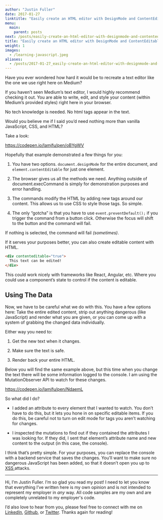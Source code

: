 ```yaml
---
author: "Justin Fuller"
date: 2017-01-27
linktitle: "Easily create an HTML editor with DesignMode and ContentEditable"
menu:
  main:
    parent: posts
next: /posts/easily-create-an-html-editor-with-designmode-and-contenteditable
title: "Easily create an HTML editor with DesignMode and ContentEditable"
weight: 1
images:
  - /learning-javascript.jpeg
aliases:
  - /posts/2017-01-27_easily-create-an-html-editor-with-designmode-and-contenteditable
---
```


Have you ever wondered how hard it would be to recreate a text editor like the one we use right here on Medium?

<!--more-->

If you haven’t seen Medium’s text editor, I would highly recommend checking it out. You are able to write, edit, and style your content (within Medium’s provided styles) right here in your browser.

No tech knowledge is needed. No html tags appear in the text.

Would you believe me if I said you’d need nothing more than vanilla JavaScript, CSS, and HTML?

Take a look:

https://codepen.io/Iamjfu/pen/oBYgWV

Hopefully that example demonstrated a few things for you:

1. You have two options. `document.designMode` for the entire document, and `element.contentEditable` for just one element.

1. The browser gives us all the methods we need. Anything outside of document.execCommand is simply for demonstration purposes and error handling.

1. The commands modify the HTML by adding new tags around our content. This allows us to use CSS to style those tags. So simple.

1. The only “gotcha” is that you have to use `event.preventDefault();` if you trigger the command from a button click. Otherwise the focus will shift to the button and the command will fail.

If nothing is selected, the command will fail *(sometimes)*.

If it serves your purposes better, you can also create editable content with HTML.

```html
<div contenteditable="true">
  This text can be edited!
</div>
```

This could work nicely with frameworks like React, Angular, etc. Where you could use a component’s state to control if the content is editable.

## Using The Data

Now, we have to be careful what we do with this. You have a few options here: Take the entire edited content, strip out anything dangerous (like JavaScript) and render what you are given, or you can come up with a system of grabbing the changed data individually.

Either way you need to:

1. Get the new text when it changes.

1. Make sure the text is safe.

1. Render back your entire HTML.

Below you will find the same example above, but this time when you change the text there will be some information logged to the console. I am using the MutationObserver API to watch for these changes.

https://codepen.io/Iamjfu/pen/NdaemL

So what did I do?

* I added an attribute to every element that I wanted to watch. You don’t have to do this, but it lets you hone in on specific editable items. If you do this, be careful not to turn on edit mode for tags you aren’t watching for changes.

* I inspected the mutations to find out if they contained the attributes I was looking for. If they did, I sent that element’s attribute name and new content to the output (in this case, the console).

I think that’s pretty simple. For your purposes, you can replace the console with a backend service that saves the changes. You’ll want to make sure no dangerous JavaScript has been added, so that it doesn’t open you up to [XSS ](https://www.owasp.org/index.php/Cross-site_Scripting_(XSS))attacks.

---

Hi, I’m Justin Fuller. I’m so glad you read my post! I need to let you know that everything I’ve written here is my own opinion and is not intended to represent my employer in *any* way. All code samples are my own and are completely unrelated to my employer's code.

I’d also love to hear from you, please feel free to connect with me on [LinkedIn](https://www.linkedin.com/in/justin-fuller-8726b2b1/), [Github](https://github.com/justindfuller), or [Twitter](https://twitter.com/justin_d_fuller). Thanks again for reading!
